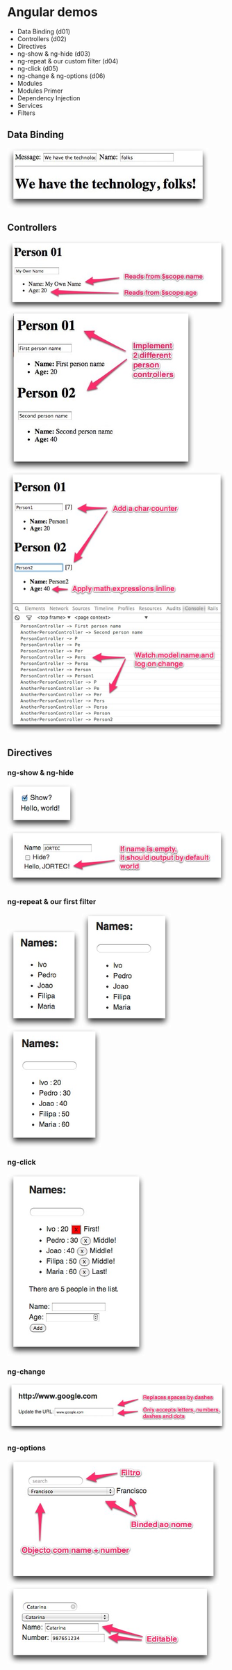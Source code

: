 # Angular demos

* Data Binding (d01)
* Controllers (d02)
* Directives
 * ng-show & ng-hide (d03)
 * ng-repeat & our custom filter (d04)
 * ng-click (d05)
 * ng-change & ng-options (d06)
* Modules
 * Modules Primer
 * Dependency Injection
* Services
* Filters


## Data Binding

![Step 1](docs/d01_01.jpg)


## Controllers

![Step 1](docs/d02_01.jpg)
![Step 2](docs/d02_02.jpg)
![Step 3](docs/d02_03.jpg)


## Directives

### ng-show & ng-hide

![Step 1](docs/d03_01.jpg)
![Step 2](docs/d03_02.jpg)

### ng-repeat & our first filter

![Step 1](docs/d04_01.jpg)
![Step 2](docs/d04_02.jpg)
![Step 3](docs/d04_03.jpg)

### ng-click

![Step 1](docs/d05_01.jpg)

### ng-change

![Step 1](docs/d06_01.jpg)

### ng-options

![Step 1](docs/d07_01.jpg)
![Step 2](docs/d07_02.jpg)



